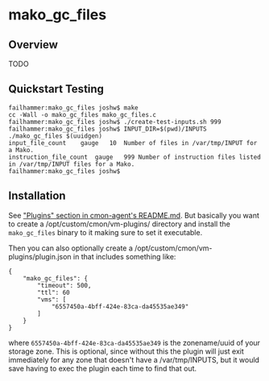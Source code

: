 # mako_gc_files

## Overview

TODO

## Quickstart Testing

```
failhammer:mako_gc_files joshw$ make
cc -Wall -o mako_gc_files mako_gc_files.c
failhammer:mako_gc_files joshw$ ./create-test-inputs.sh 999
failhammer:mako_gc_files joshw$ INPUT_DIR=$(pwd)/INPUTS ./mako_gc_files $(uuidgen)
input_file_count	gauge	10	Number of files in /var/tmp/INPUT for a Mako.
instruction_file_count	gauge	999	Number of instruction files listed in /var/tmp/INPUT files for a Mako.
failhammer:mako_gc_files joshw$
```

## Installation

See ["Plugins" section in cmon-agent's README.md](https://github.com/joyent/triton-cmon-agent/blob/master/docs/README.md#plugins).
But basically you want to create a /opt/custom/cmon/vm-plugins/ directory and
install the `mako_gc_files` binary to it making sure to set it executable.

Then you can also optionally create a /opt/custom/cmon/vm-plugins/plugin.json in
that includes something like:

```
{
    "mako_gc_files": {
        "timeout": 500,
        "ttl": 60
        "vms": [
            "6557450a-4bff-424e-83ca-da45535ae349"
        ]
    }
}
```

where `6557450a-4bff-424e-83ca-da45535ae349` is the zonename/uuid of your
storage zone. This is optional, since without this the plugin will just exit
immediately for any zone that doesn't have a /var/tmp/INPUTS, but it would save
having to exec the plugin each time to find that out.
